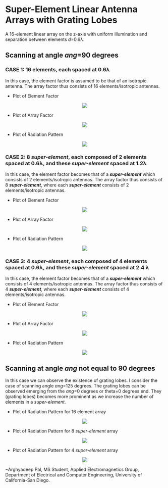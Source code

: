 # Super-Element Linear Antenna Arrays with Grating Lobes

A 16-element linear array on the z-axis with uniform illumination and separation between elements _d_=0.6λ. 

## Scanning at angle _ang_=90 degrees

### CASE 1: 16 elements, each spaced at 0.6λ
In this case, the element factor is assumed to be that of an isotropic antenna. The array factor thus consists of 16 elements/isotropic antennas.  

- Plot of Element Factor
<p align="center">
<img  src="https://user-images.githubusercontent.com/122711883/212565276-f390fbc6-b163-4ced-afcf-6db73f38e1e9.png">
</p>

- Plot of Array Factor
<p align="center">
<img  src="https://user-images.githubusercontent.com/122711883/212565274-65e35d02-5c10-48ac-9a1f-a01bdeb6c5c2.png">
</p>

- Plot of Radiation Pattern
<p align="center">
<img  src="https://user-images.githubusercontent.com/122711883/212565278-d5e74cbb-5d45-48ad-9787-e4aa25eb1b3b.png">
</p>

### CASE 2: 8 **_super-element_**, each composed of 2 elements spaced at 0.6λ, and these **_super-element_** spaced at 1.2λ
In this case, the element factor becomes that of a **_super-element_** which consists of 2 elements/isotropic antennas. The array factor thus consists of 8 **_super-element_**, where each **_super-element_** consists of 2 elements/isotropic antennas.

- Plot of Element Factor
<p align="center">
<img src="https://user-images.githubusercontent.com/122711883/212565159-c0e461dd-2bff-4a94-bc22-e07c827dd86d.png">
</p>

- Plot of Array Factor
<p align="center">
<img  src="https://user-images.githubusercontent.com/122711883/212565158-5c9a69f3-653e-4325-b461-af93db87b41d.png">
</p>

- Plot of Radiation Pattern
<p align="center">
<img   src="https://user-images.githubusercontent.com/122711883/212565160-06520ba1-3a8d-43f0-aac2-a4d088c76990.png">
</p>

### CASE 3: 4 **_super-element_**, each composed of 4 elements spaced at 0.6λ, and these **_super-element_** spaced at 2.4 λ
In this case, the element factor becomes that of a **_super-element_** which consists of 4 elements/isotropic antennas. The array factor thus consists of 4 **_super-element_**, where each **_super-element_** consists of 4 elements/isotropic antennas.

- Plot of Element Factor
<p align="center">
<img   src="https://user-images.githubusercontent.com/122711883/212564476-f246d19b-ace5-459b-ac39-392717453564.png">
</p>

- Plot of Array Factor
<p align="center">
<img   src="https://user-images.githubusercontent.com/122711883/212564475-8478f180-7828-4d0d-962e-5873717ddbe5.png">
</p>

- Plot of Radiation Pattern
<p align="center">
<img   src="https://user-images.githubusercontent.com/122711883/212564477-52c096e1-5385-4e05-b939-563686dbb803.png">
</p>


## Scanning at angle _ang_ not equal to 90 degrees

In this case we can observe the existence of grating lobes. I consider the case of scanning angle _ang_=125 degrees. The grating lobes can be observed emerging from the _ang_=0 degrees or theta=0 degrees end. They (grating lobes) becomes more prominent as we increase the number of elements in a *_super-element_*.

- Plot of Radiation Pattern for 16 element array

<p align="center">
<img  src="https://user-images.githubusercontent.com/122711883/212566607-04ba3d5f-8692-431e-8964-31d9ae1cfda8.png">
</p>

- Plot of Radiation Pattern for 8 _*super-element*_ array

<p align="center">
<img   src="https://user-images.githubusercontent.com/122711883/212566606-a6988dc1-890e-48d5-9ff1-e8c602f76583.png">
</p>

- Plot of Radiation Pattern for 4 _*super-element*_ array

<p align="center">
<img   src="https://user-images.githubusercontent.com/122711883/212566605-00faef53-9379-44b8-8646-bbc0d516bbde.png">
</p>

~Arghyadeep Pal, MS Student, Applied Electromagnetics Group, Department of Electrical and Computer Engineering, University of California-San Diego.
